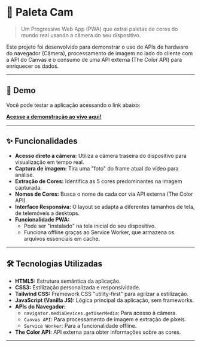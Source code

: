 # 🎨 Paleta Cam

> Um Progressive Web App (PWA) que extrai paletas de cores do mundo real usando a câmera do seu dispositivo.

Este projeto foi desenvolvido para demonstrar o uso de APIs de hardware do navegador (Câmera), processamento de imagem no lado do cliente com a API do Canvas e o consumo de uma API externa (The Color API) para enriquecer os dados.

---

## 🚀 Demo

Você pode testar a aplicação acessando o link abaixo:

**[Acesse a demonstração ao vivo aqui!](https://viczambom.github.io/PaletaCam/)**

---

## ✨ Funcionalidades

* **Acesso direto à câmera:** Utiliza a câmera traseira do dispositivo para visualização em tempo real.
* **Captura de imagem:** Tira uma "foto" do frame atual do vídeo para análise.
* **Extração de Cores:** Identifica as 5 cores predominantes na imagem capturada.
* **Nomes de Cores:** Busca o nome de cada cor via API externa (The Color API).
* **Interface Responsiva:** O layout se adapta a diferentes tamanhos de tela, de telemóveis a desktops.
* **Funcionalidade PWA:**
    * Pode ser "instalado" na tela inicial do seu dispositivo.
    * Funciona offline graças ao Service Worker, que armazena os arquivos essenciais em cache.

---

## 🛠️ Tecnologias Utilizadas

* **HTML5:** Estrutura semântica da aplicação.
* **CSS3:** Estilização personalizada e responsividade.
* **Tailwind CSS:** Framework CSS "utility-first" para agilizar a estilização.
* **JavaScript (Vanilla JS):** Lógica principal da aplicação, sem frameworks.
* **APIs do Navegador:**
    * `navigator.mediaDevices.getUserMedia`: Para acesso à câmera.
    * `Canvas API`: Para processamento de imagem e extração de píxeis.
    * `Service Worker`: Para a funcionalidade offline.
* **The Color API:** API externa para obter informações sobre as cores.

---
